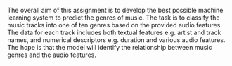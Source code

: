 The overall aim of this assignment is to develop the best possible machine learning system to predict the genres of music. The task is to classify the music tracks into one of ten genres based on the provided audio features. The data for each track includes both textual features e.g. artist and track names, and numerical descriptors e.g. duration and various audio features. The hope is that the model will identify the relationship between music genres and the audio features.

